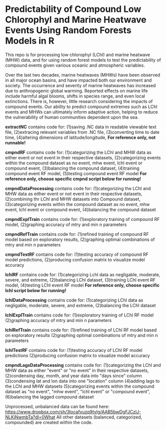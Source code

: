 # Predictability of Compound Low Chlorophyl and Marine Heatwave Events Using Random Forests Models in R
This repo is for processing low chlorophyl (LChl) and marine heatwave (MHW) data, and for using random forest models to test the predictability of compound events given various oceanic and atmospheric variables.

Over the last two decades, marine heatwaves (MHWs) have been observed in all major ocean basins, and have impacted both our environment and society. The occurrence and severity of marine heatwaves has increased due to anthropogenic global warming. Reported effects on marine life include harmful algal blooms, shifts in species range, and even local extinctions. There is, however, little research considering the impacts of compound events. Our ability to predict compound extremes such as LChl events and MHWs can ultimately inform adaptive action, helping to reduce the vulnerability of human communities dependent upon the sea.

**extractNC** contains code for:
    (1)saving .NC data in readable viewable text file,
    (2)extracing relevant variables from .NC file,
    (3)converting time to date time,
    (4)altering dimensions of latitude/longitude,
    **For reference only, not runnable!**

**cmpndRF** contains code for:
    (1)categorizing the LChl and MHW data as either event or not event in their respective datasets,
    (2)categorizing events within the compound dataset as no event, mhw event, lchl event or compound event,
    (3)balancing the compound dataset,
    (4)training compound event RF model,
    (5)testing compound event RF model
    **For reference only, choose specific cmpnd script below for running!**

**cmpndDataProcessing** contains code for:
    (1)categorizing the LChl and MHW data as either event or not event in their respective datasets,
    (2)combining thr LChl and MHW datasets into Compound dataset,
    (3)categorizing events within the compound dataset as no event, mhw event, lchl event or compound event,
    (4)balancing the compound dataset

**cmpndExplTrain** contains code for:
    (1)exploratory training of compound RF model,
    (2)graphing accuracy of mtry and min n parameters

**cmpndRefTrain** contains code for:
    (1)refined training of compound RF model based on exploratory results,
    (2)graphing optimal combinations of mtry and min n parameters

**cmpndTestRF** contains code for:
    (1)testing accuracy of compound RF model predictions,
    (2)producing confusion matrix to visualize model accuracy

**lchlRF** contains code for:
    (1)categorizing Lchl data as negligable, moderate, severe, and extreme,
    (2)balancing LChl dataset,
    (3)training LChl event RF model,
    (4)testing LChl event RF model
    **For reference only, choose specific lchl script below for running!**

**lchlDataProcessing** contains code for:
    (1)categorizing LChl data as negligable, moderate, severe, and extreme,
    (2)balancing the LChl dataset

**lchlExplTrain** contains code for:
    (1)exploratory training of LChl RF model
    (2)graphing accuracy of mtry and min n parameters

**lchlRefTrain** contains code for:
    (1)refined training of LChl RF model based on exploratory results
    (2)graphing optimal combinations of mtry and min n parameters

**lchlTestRF** contains code for:
    (1)testing accuracy of LChl RF model predictions
    (2)producing confusion matrix to visualize model accuracy
    
**cmpndLagsDataProcessing** contains code for:
    (1)categorizing the LChl and MHW data as either "event" or "no event" in their respective datasets,
    (2)condensing day, month, and year data into "days since" column
    (3)condensing lat and lon data into one "location" column
    (4)adding lags to the LChl and MHW datasets
    (5)categorizing events within the compound dataset as "no event", "mhw event", "lchl event" or "compound event",
    (6)balancing the lagged compound dataset

Unprocessed, unbalanced data can be found here: https://www.dropbox.com/sh/3locafvuzq9tylg/AAB5bwDgFJCzlJ-NLKiNwmbTa?dl=0What
All other datasets (balanced, categorized, compounded) are created within the code.
